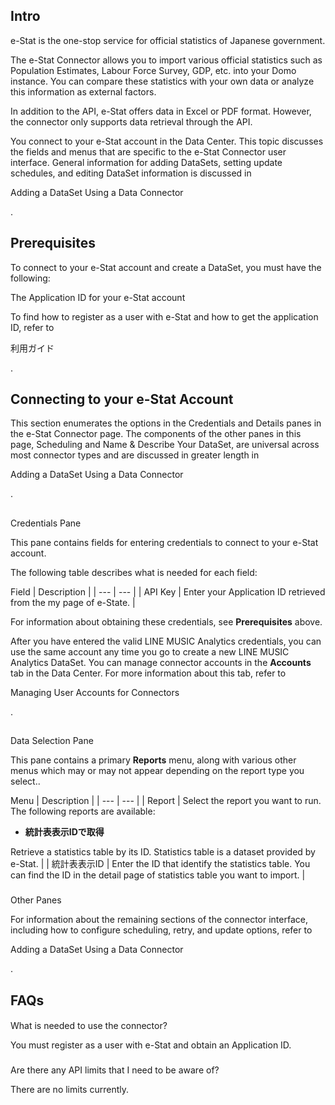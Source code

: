 

Intro
-------

e-Stat is the one-stop service for official statistics of Japanese government.


 The e-Stat Connector allows you to import various official statistics such as Population Estimates, Labour Force Survey, GDP, etc. into your Domo instance. You can compare these statistics with your own data or analyze this information as external factors.


 In addition to the API, e-Stat offers data in Excel or PDF format. However, the connector only supports data retrieval through the API.


 You connect to your e-Stat account in the Data Center. This topic discusses the fields and menus that are specific to the e-Stat Connector user interface. General information for adding DataSets, setting update schedules, and editing DataSet information is discussed in

Adding a DataSet Using a Data Connector

.


 Prerequisites
---------------

To connect to your e-Stat account and create a DataSet, you must have the following:

 The Application ID for your e-Stat account

To find how to register as a user with e-Stat and how to get the application ID, refer to

利用ガイド

.


 Connecting to your e-Stat Account
-----------------------------------

This section enumerates the options in the Credentials and Details panes in the e-Stat Connector page. The components of the other panes in this page, Scheduling and Name & Describe Your DataSet, are universal across most connector types and are discussed in greater length in

Adding a DataSet Using a Data Connector

.

##
 Credentials Pane

This pane contains fields for entering credentials to connect to your e-Stat account.


 The following table describes what is needed for each field:


 Field
  |
 Description
  |
| --- | --- |
|
 API Key
  |
 Enter your Application ID retrieved from the my page of e-State.
  |

For information about obtaining these credentials, see
 **Prerequisites**
 above.


 After you have entered the valid LINE MUSIC Analytics credentials, you can use the same account any time you go to create a new LINE MUSIC Analytics DataSet. You can manage connector accounts in the
 **Accounts**
 tab in the Data Center. For more information about this tab, refer to

Managing User Accounts for Connectors

.

##
 Data Selection Pane

This pane contains a primary
 **Reports**
 menu, along with various other menus which may or may not appear depending on the report type you select..


 Menu
  |
 Description
  |
| --- | --- |
|
 Report
  |
 Select the report you want to run. The following reports are available:
 * **統計表表示IDで取得**

Retrieve a statistics table by its ID. Statistics table is a dataset provided by e-Stat.
 |
|
 統計表表示ID
  |
 Enter the ID that identify the statistics table. You can find the ID in the detail page of statistics table you want to import.
  |


###
 Other Panes

For information about the remaining sections of the connector interface, including how to configure scheduling, retry, and update options, refer to

Adding a DataSet Using a Data Connector

.


 FAQs
------


####
 What is needed to use the connector?

You must register as a user with e-Stat and obtain an Application ID.

###
 Are there any API limits that I need to be aware of?

There are no limits currently.

